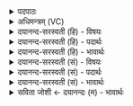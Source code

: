 <details><summary>पदपाठः</summary>

मा। अहिः॑। भूः॒। मा। पृदा॑कुः। नमः॑। ते॒। आ॒ता॒नेतेत्या॑ऽतान। अ॒न॒र्वा। प्र। इ॒हि॒। घृ॒तस्य॑। कु॒ल्याः। उप॑। ऋ॒तस्य॑। पथ्याः॑। अनु॑। १२।
</details>

<details><summary>अधिमन्त्रम् (VC)</summary>

- विद्वांसो देवता
- मेधातिथिर्ऋषिः
- भुरिक् प्राजापत्या अनुष्टुप्, साम्नी उष्णिक्
- गान्धारः
</details>

<details><summary>दयानन्द-सरस्वती (हि) - विषयः</summary>

वह विद्वान् कैसा हो, इस विषय का उपदेश अगले मन्त्र में किया है ॥
</details>

<details><summary>दयानन्द-सरस्वती (हि) - पदार्थः</summary>

पदार्थान्वयभाषाः -  हे (आतान) अच्छे प्रकार सुख से विस्तार करनेवाले विद्वान् ! तू (मा) मत (अहिः) सर्प के समान कुटिलमार्गगामी और (मा) मत (पृदाकुः) मूर्खजन के समान अभिमानी वा व्याघ्र के समान हिंसा करनेवाला (भूः) हो (ते) सब जगह तेरे सुख के लिये (नमः) अन्न आदि पदार्थ पहले ही प्रवृत्त हो रहे हैं और (अनर्वा) अश्व आदि सवारी के विना निराश्रय पुरुष जैसे (घृतस्य) जल की (कुल्याः) बड़ी धाराओं को प्राप्त हो, वैसे (ऋतस्य) सत्य के (पथ्याः) मार्गों को प्राप्त हो ॥१२॥
</details>

<details><summary>दयानन्द-सरस्वती (हि) - भावार्थः</summary>

भावार्थभाषाः -  किसी मनुष्य को कुटिलगामी सर्प आदि दुष्ट जीवों के समान धर्ममार्ग में कुटिल न होना चाहिये, किन्तु सर्वदा सरल भाव से ही रहना चाहिये ॥१२॥
</details>

<details><summary>दयानन्द-सरस्वती (सं) - विषयः</summary>

स विद्वान् कीदृग्भवेदित्युपदिश्यते ॥
</details>

<details><summary>दयानन्द-सरस्वती (सं) - पदार्थः</summary>

पदार्थान्वयभाषाः -  हे आतान ! त्वं अहिर्माभूः पृदाकुर्माभूस्ते तुभ्यं नमोऽस्तु, सर्वत्र त्वत्सुखायान्नादिपदार्थः पुरत एव प्रवर्त्तत इति भावः। अनर्वा घृतस्य कुल्या इवर्तस्य पथ्या प्रोपैहि ॥१२॥
</details>

<details><summary>दयानन्द-सरस्वती (सं) - भावार्थः</summary>

भावार्थभाषाः -  केनापि मनुष्येण धर्ममार्गे कुटिलमार्गगामिसर्पादिवत्कुटिलाचरणेन न भवितव्यम्, किन्तु सर्वदा सरलभावेनैव भवितव्यम् ॥१२॥
</details>

<details><summary>सविता जोशी ← दयानन्दः (म) - भावार्थः</summary>

भावार्थभाषाः -  कोणत्याही माणसाने धर्ममार्गाने चालताना कुटिल सर्प इत्यादी दुष्ट जीवांप्रमाणे वागू नये, तर सदैव सरळ मार्गाने वाटचाल करावी.
</details>